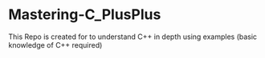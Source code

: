 # Mastering-C_PlusPlus
This Repo is created for to understand C++ in depth using examples (basic knowledge of C++ required)
